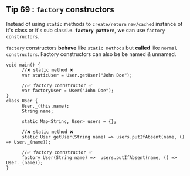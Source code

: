 ## Tip  69 : `factory` constructors

Instead of using `static` methods to `create/return` `new/cached` instance of it's class or it's sub classi.e. __`factory pattern`__, we can use `factory constructors`.

`factory` constructors **behave** like `static methods` but **called** like `normal constructors`. Factory constructors can also be be named & unnamed.

    void main() {
          //❌ static method ❌ 
          var staticUser = User.getUser("John Doe");

          //✅ factory connstructor ✅
          var factoryUser = User("John Doe");
    }
    class User {
          User._(this.name);
          String name;
          
          static Map<String, User> users = {};

          //❌ static method ❌ 
          static User getUser(String name) => users.putIfAbsent(name, () => User._(name));
          
          //✅ factory connstructor ✅
          factory User(String name) =>  users.putIfAbsent(name, () => User._(name));
    }


